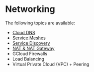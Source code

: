 # Networking

The following topics are available:
* [Cloud DNS](./CloudDNS.md)
* [Service Meshes](./Service-Meshes.md)
* [Service Discovery](./Service-Discovery.md)
* [NAT & NAT Gateway](./NAT.md)
* GCloud Firewalls
* Load Balancing
* Virtual Private Cloud (VPC) + Peering
